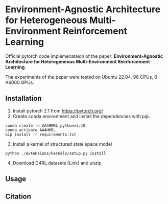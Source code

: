 # Environment-Agnostic Architecture for Heterogeneous Multi-Environment Reinforcement Learning
Official pytorch code implemenataion of the paper: **Environment-Agnostic Architecture for Heterogeneous Multi-Environment Reinforcement Learning**.

The experiments of the paper were tested on Ubuntu 22.04, 96 CPUs, 8 A6000 GPUs.
 
## Installation
1. Install pytorch 2.1 from https://pytorch.org/
2. Create conda environment and install the dependencies with pip.
```
conda create -n AA4HMRL python=3.10
conda activate AA4HMRL
pip install -r requirements.txt
```
3. Install a kernel of structured state space model
```
python ./extensions/kernels/setup.py install 
```

4. Download D4RL datasets [Link] and unzip 

## Usage


## Citation

